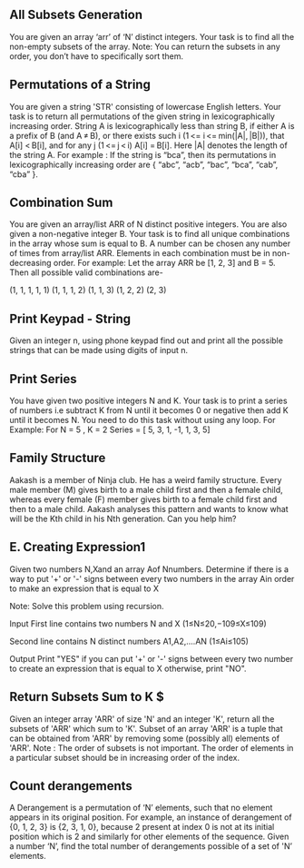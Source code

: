 ## All Subsets Generation
You are given an array ‘arr’ of ‘N’ distinct integers. Your task is to find all the non-empty subsets of the array.
Note: You can return the subsets in any order, you don’t have to specifically sort them.

## Permutations of a String
You are given a string 'STR' consisting of lowercase English letters. Your task is to return all permutations of the given string in lexicographically increasing order.
String A is lexicographically less than string B, if either A is a prefix of B (and A ≠ B), or there exists such i (1 <= i <= min(|A|, |B|)), that A[i] < B[i], and for any j (1 <= j < i) A[i] = B[i]. Here |A| denotes the length of the string A.
For example :
If the string is “bca”, then its permutations in lexicographically increasing order are { “abc”, “acb”, “bac”, “bca”, “cab”, “cba” }.

## Combination Sum
You are given an array/list ARR of N distinct positive integers. You are also given a non-negative integer B.
Your task is to find all unique combinations in the array whose sum is equal to B. A number can be chosen any number of times from array/list ARR.
Elements in each combination must be in non-decreasing order.
For example:
Let the array ARR be [1, 2, 3] and B = 5. Then all possible valid combinations are-

(1, 1, 1, 1, 1)
(1, 1, 1, 2)
(1, 1, 3)
(1, 2, 2)
(2, 3)

## Print Keypad - String
Given an integer n, using phone keypad find out and print all the possible strings that can be made using digits of input n.

## Print Series
You have given two positive integers N and K. Your task is to print a series of numbers i.e subtract K from N until it becomes 0 or negative then add K until it becomes N. You need to do this task without using any loop.
For Example:
For  N = 5 , K = 2 
Series = [ 5, 3, 1, -1, 1, 3, 5]

## Family Structure
Aakash is a member of Ninja club. He has a weird family structure. Every male member (M) gives birth to a male child first and then a female child, whereas every female (F) member gives birth to a female child first and then to a male child. Aakash analyses this pattern and wants to know what will be the Kth child in his Nth generation. Can you help him?

## E. Creating Expression1
Given two numbers N,Xand an array Aof Nnumbers. Determine if there is a way to put '+' or '-' signs between every two numbers in the array Ain order to make an expression that is equal to X

Note: Solve this problem using recursion.

Input
First line contains two numbers N
 and X
 (1≤N≤20,−109≤X≤109)

Second line contains N
 distinct numbers A1,A2,....AN
 (1≤Ai≤105)

Output
Print "YES" if you can put '+' or '-' signs between every two number to create an expression that is equal to X
 otherwise, print "NO".
## Return Subsets Sum to K $
Given an integer array 'ARR' of size 'N' and an integer 'K', return all the subsets of 'ARR' which sum to 'K'.
Subset of an array 'ARR' is a tuple that can be obtained from 'ARR' by removing some (possibly all) elements of 'ARR'.
Note :
The order of subsets is not important. 
The order of elements in a particular subset should be in increasing order of the index.

## Count derangements
A Derangement is a permutation of ‘N’ elements, such that no element appears in its original position. For example, an instance of derangement of {0, 1, 2, 3} is {2, 3, 1, 0}, because 2 present at index 0 is not at its initial position which is 2 and similarly for other elements of the sequence.
Given a number ‘N’, find the total number of derangements possible of a set of 'N’ elements.
